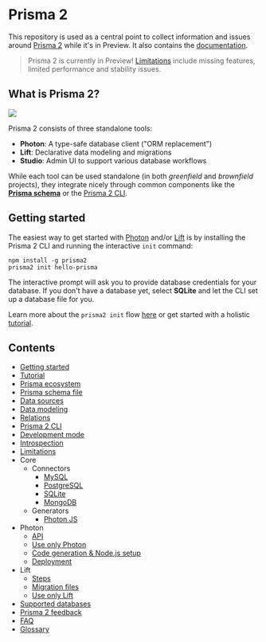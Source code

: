 # Prisma 2

This repository is used as a central point to collect information and issues around [Prisma 2](https://www.prisma.io/blog/announcing-prisma-2-zq1s745db8i5/) while it's in Preview. It also contains the [documentation](./docs).

> Prisma 2 is currently in Preview! [Limitations](./docs/limitations.md) include missing features, limited performance and stability issues.

## What is Prisma 2?

![](https://imgur.com/ITuL75W.png)

Prisma 2 consists of three standalone tools:

- **Photon**: A type-safe database client ("ORM replacement")
- **Lift**: Declarative data modeling and migrations
- **Studio**: Admin UI to support various database workflows

While each tool can be used standalone (in both _greenfield_ and _brownfield_ projects), they integrate nicely through common components like the [**Prisma schema**](./docs/prisma-schema-file.md) or the [Prisma 2 CLI](./docs/prisma2-cli.md).

## Getting started

The easiest way to get started with [Photon](https://github.com/prisma/photonjs) and/or [Lift](https://github.com/prisma/lift) is by installing the Prisma 2 CLI and running the interactive `init` command:

```
npm install -g prisma2
prisma2 init hello-prisma
```

The interactive prompt will ask you to provide database credentials for your database. If you don't have a database yet, select **SQLite** and let the CLI set up a database file for you.

Learn more about the `prisma2 init` flow [here](./docs/getting-started.md) or get started with a holistic [tutorial](./docs/tutorial.md).

## Contents

- [Getting started](./docs/getting-started.md)
- [Tutorial](./docs/tutorial.md)
- [Prisma ecosystem](./docs/prisma-ecosystem.md)
- [Prisma schema file](./docs/prisma-schema-file.md)
- [Data sources](./docs/data-sources.md)
- [Data modeling](./docs/data-modeling.md)
- [Relations](./docs/relations.md)
- [Prisma 2 CLI](./docs/prisma2-cli.md)
- [Development mode](./docs/development-mode.md)
- [Introspection](./docs/introspection.md)
- [Limitations](./docs/limitations.md)
- Core
  - Connectors
    - [MySQL](./docs/core/connectors/mysql.md)
    - [PostgreSQL](./docs/core/connectors/postgres.md)
    - [SQLite](./docs/core/connectors/sqlite.md)
    - [MongoDB](./docs/core/connectors/mongo.md)
  - Generators
    - [Photon JS](./docs/core/generators/photon-js.md)
- Photon
  - [API](./docs/photon/api.md)
  - [Use only Photon](./docs/photon/use-only-photon.md)
  - [Code generation & Node.js setup](./docs/photon/codegen-and-node-setup.md)
  - [Deployment](./docs/photon/deployment.md)
- Lift
  - [Steps](./docs/lift/steps.md)
  - [Migration files](./docs/lift/migration-files.md)
  - [Use only Lift](./docs/lift/use-only-lift.md)
- [Supported databases](./docs/supported-databases.md)
- [Prisma 2 feedback](./docs/prisma2-feedback.md)
- [FAQ](./docs/faq.md)
- [Glossary](./docs/glossary.md)
